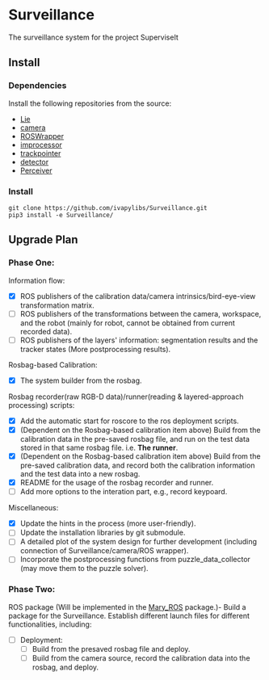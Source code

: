 # Surveillance

The surveillance system for the project SuperviseIt

## Install

### Dependencies

Install the following repositories from the source:

- [Lie](https://github.com/ivapylibs/Lie)
- [camera](https://github.com/ivapylibs/camera)
- [ROSWrapper](https://github.com/ivaROS/ROSWrapper)
- [improcessor](https://github.com/ivapylibs/improcessor)
- [trackpointer](https://github.com/ivapylibs/trackpointer)
- [detector](https://github.com/ivapylibs/detector.git)
- [Perceiver](https://github.com/ivapylibs/perceiver)

### Install

```
git clone https://github.com/ivapylibs/Surveillance.git
pip3 install -e Surveillance/
```



## Upgrade Plan 

### Phase One:

Information flow:

- [x] ROS publishers of the calibration data/camera intrinsics/bird-eye-view transformation matrix.
- [ ] ROS publishers of the transformations between the camera, workspace, and the robot (mainly for robot, cannot be obtained from current recorded data).
- [ ] ROS publishers of the layers' information: segmentation results and the tracker states (More postprocessing results).

Rosbag-based Calibration:

- [x] The system builder from the rosbag.

Rosbag recorder(raw RGB-D data)/runner(reading & layered-approach processing) scripts:

- [x] Add the automatic start for roscore to the ros deployment scripts.
- [x] (Dependent on the Rosbag-based calibration item above) Build from the calibration data in the pre-saved rosbag file, and run on the test data stored in that same rosbag file. i.e. **The runner**.
- [x] (Dependent on the Rosbag-based calibration item above) Build from the pre-saved calibration data, and record both the calibration information and the test data into a new rosbag. 
- [x] README for the usage of the rosbag recorder and runner.
- [ ] Add more options to the interation part, e.g., record keypoard.

Miscellaneous:
- [x] Update the hints in the process (more user-friendly).
- [ ] Update the installation libraries by git submodule.
- [ ] A detailed plot of the system design for further development (including connection of Surveillance/camera/ROS wrapper).
- [ ] Incorporate the postprocessing functions from puzzle_data_collector (may move them to the puzzle solver).

### Phase Two:

ROS package (Will be implemented in the [Mary_ROS](https://github.gatech.edu/VisMan/Mary_ROS) package.)- Build a package for the Surveillance. Establish different launch files for different functionalities, including:

- [ ] Deployment:
  - [ ] Build from the presaved rosbag file and deploy.
  - [ ] Build from the camera source, record the calibration data into the rosbag, and deploy. 